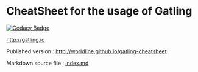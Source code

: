 # CheatSheet for the usage of Gatling

[![Codacy Badge](https://api.codacy.com/project/badge/Grade/5b5da2ce6320407da51d595a9372b7b3)](https://www.codacy.com/app/michel/gatling-cheatsheet?utm_source=github.com&utm_medium=referral&utm_content=worldline/gatling-cheatsheet&utm_campaign=badger)

http://gatling.io

Published version : http://worldline.github.io/gatling-cheatsheet

Markdown source file : [index.md](index.md)


